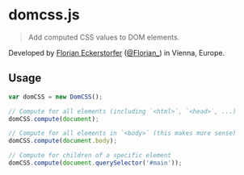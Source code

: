 domcss.js
=========

> Add computed CSS values to DOM elements.

Developed by [Florian Eckerstorfer](https://florian.ec) ([@Florian_](https://twitter.com/Florian_)) in Vienna, Europe.

Usage
-----

```javascript
var domCSS = new DomCSS();

// Compute for all elements (including `<html>`, `<head>`, ...)
domCSS.compute(document);

// Compute for all elements in `<body>` (this makes more sense)
domCSS.compute(document.body);

// Compute for children of a specific element
domCSS.compute(document.querySelector('#main'));
```
